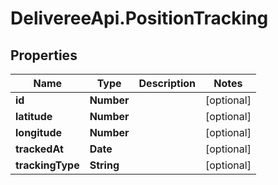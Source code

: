 # DelivereeApi.PositionTracking

## Properties
Name | Type | Description | Notes
------------ | ------------- | ------------- | -------------
**id** | **Number** |  | [optional] 
**latitude** | **Number** |  | [optional] 
**longitude** | **Number** |  | [optional] 
**trackedAt** | **Date** |  | [optional] 
**trackingType** | **String** |  | [optional] 


